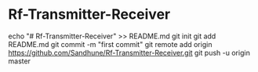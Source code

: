 # Rf-Transmitter-Receiver
echo "# Rf-Transmitter-Receiver" >> README.md
git init
git add README.md
git commit -m "first commit"
git remote add origin https://github.com/Sandhune/Rf-Transmitter-Receiver.git
git push -u origin master
